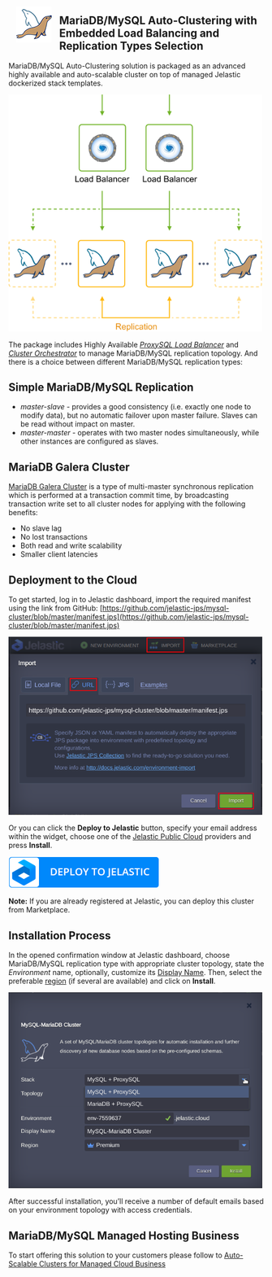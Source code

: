 <p align="center"> 
<img style="padding: 0 15px; float: left;" src="images/logo.png" width="70">
</p>

## MariaDB/MySQL Auto-Сlustering with Embedded Load Balancing and Replication Types Selection

MariaDB/MySQL Auto-Clustering solution is packaged as an advanced highly available and auto-scalable cluster on top of managed Jelastic dockerized stack templates.

<p align="left"> 
<img src="images/mysql-maria-scheme-new.svg" width="500">
</p>

The package includes Highly Available [*ProxySQL Load Balancer*](http://www.proxysql.com) and [*Cluster Orchestrator*](https://github.com/github/orchestrator) to manage MariaDB/MySQL replication topology. And there is a choice between different MariaDB/MySQL replication types:

## Simple MariaDB/MySQL Replication

* *master-slave* - provides a good consistency (i.e. exactly one node to modify data), but no automatic failover upon master failure. Slaves can be read without impact on master.
* *master-master* - operates with two master nodes simultaneously, while other instances are configured as slaves.

## MariaDB Galera Cluster

[MariaDB Galera Cluster](https://mariadb.com/kb/en/library/what-is-mariadb-galera-cluster/) is a type of multi-master synchronous replication which is performed at a transaction commit time, by broadcasting transaction write set to all cluster nodes for applying with the following benefits:

* No slave lag
* No lost transactions
* Both read and write scalability
* Smaller client latencies

## Deployment to the Cloud

To get started, log in to Jelastic dashboard, import the required manifest using the link from GitHub:
[https://github.com/jelastic-jps/mysql-cluster/blob/master/manifest.jps](https://github.com/jelastic-jps/mysql-cluster/blob/master/manifest.jps)

<p align="left">
<img src="images/import-maria-mysql.png" width="500">
</p>

Or you can click the **Deploy to Jelastic** button, specify your email address within the widget, choose one of the [Jelastic Public Cloud](https://jelastic.cloud/) providers and press **Install**.

[![Deploy](https://github.com/jelastic-jps/git-push-deploy/raw/master/images/deploy-to-jelastic.png)](https://jelastic.com/install-application/?manifest=https://raw.githubusercontent.com/jelastic-jps/mysql-cluster/master/manifest.jps)

**Note:** If you are already registered at Jelastic, you can deploy this cluster from Marketplace.


## Installation Process

In the opened confirmation window at Jelastic dashboard, choose MariaDB/MySQL replication type with appropriate cluster topology, state the *Environment* name, optionally, customize its [Display Name](https://docs.jelastic.com/environment-aliases). Then, select the preferable [region](https://docs.jelastic.com/environment-regions) (if several are available) and click on **Install**.

<p align="left">
<img src="images/install.png" width="500">
</p>

After successful installation, you’ll receive a number of default emails based on your environment topology with access credentials.

## MariaDB/MySQL Managed Hosting Business

To start offering this solution to your customers please follow to [Auto-Scalable Clusters for Managed Cloud Business](https://jelastic.com/apaas/)



